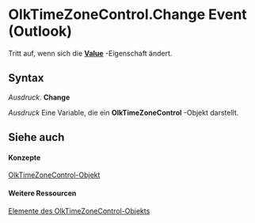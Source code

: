 
# OlkTimeZoneControl.Change Event (Outlook)

Tritt auf, wenn sich die  **[Value](05163537-9c47-5c20-1fb2-91ac8d27d0b9.md)** -Eigenschaft ändert.


## Syntax

 _Ausdruck_. **Change**

 _Ausdruck_ Eine Variable, die ein **OlkTimeZoneControl** -Objekt darstellt.


## Siehe auch


#### Konzepte


[OlkTimeZoneControl-Objekt](2138c4fe-1677-f4f0-1a60-dfac20cc1778.md)
#### Weitere Ressourcen


[Elemente des OlkTimeZoneControl-Objekts](http://msdn.microsoft.com/library/350ded4c-0118-c278-dabe-c6139aeba1e9%28Office.15%29.aspx)